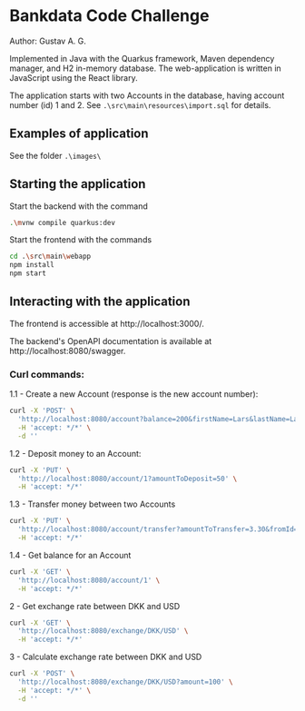 # Bankdata Code Challenge

Author: Gustav A. G.

Implemented in Java with the Quarkus framework, Maven dependency manager, and H2 in-memory database. The web-application is written in JavaScript using the React library.

The application starts with two Accounts in the database, having account number (id) 1 and 2. See `.\src\main\resources\import.sql` for details.

## Examples of application
See the folder `.\images\`

## Starting the application

Start the backend with the command 
```bash  
.\mvnw compile quarkus:dev
```

Start the frontend with the commands
```bash  
cd .\src\main\webapp
npm install
npm start
```

## Interacting with the application
The frontend is accessible at http://localhost:3000/.

The backend's OpenAPI documentation is available at http://localhost:8080/swagger.

### Curl commands:
1.1 - Create a new Account (response is the new account number): 
```bash  
curl -X 'POST' \
  'http://localhost:8080/account?balance=200&firstName=Lars&lastName=Larsen' \
  -H 'accept: */*' \
  -d ''
```

1.2 - Deposit money to an Account:
```bash
curl -X 'PUT' \
  'http://localhost:8080/account/1?amountToDeposit=50' \
  -H 'accept: */*'
```

1.3 - Transfer money between two Accounts
```bash
curl -X 'PUT' \
  'http://localhost:8080/account/transfer?amountToTransfer=3.30&fromId=1&toId=2' \
  -H 'accept: */*'
```

1.4 - Get balance for an Account
```bash
curl -X 'GET' \
  'http://localhost:8080/account/1' \
  -H 'accept: */*'
```

2 - Get exchange rate between DKK and USD
```bash
curl -X 'GET' \
  'http://localhost:8080/exchange/DKK/USD' \
  -H 'accept: */*'
```

3 - Calculate exchange rate between DKK and USD
```bash
curl -X 'POST' \
  'http://localhost:8080/exchange/DKK/USD?amount=100' \
  -H 'accept: */*' \
  -d ''
```